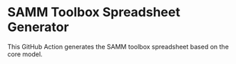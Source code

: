 # SAMM Toolbox Spreadsheet Generator

This GitHub Action generates the SAMM toolbox spreadsheet based on the core model. 
